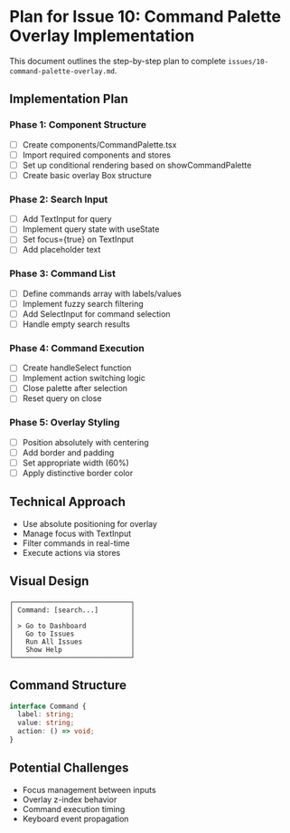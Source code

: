 # Plan for Issue 10: Command Palette Overlay Implementation

This document outlines the step-by-step plan to complete `issues/10-command-palette-overlay.md`.

## Implementation Plan

### Phase 1: Component Structure
- [ ] Create components/CommandPalette.tsx
- [ ] Import required components and stores
- [ ] Set up conditional rendering based on showCommandPalette
- [ ] Create basic overlay Box structure

### Phase 2: Search Input
- [ ] Add TextInput for query
- [ ] Implement query state with useState
- [ ] Set focus={true} on TextInput
- [ ] Add placeholder text

### Phase 3: Command List
- [ ] Define commands array with labels/values
- [ ] Implement fuzzy search filtering
- [ ] Add SelectInput for command selection
- [ ] Handle empty search results

### Phase 4: Command Execution
- [ ] Create handleSelect function
- [ ] Implement action switching logic
- [ ] Close palette after selection
- [ ] Reset query on close

### Phase 5: Overlay Styling
- [ ] Position absolutely with centering
- [ ] Add border and padding
- [ ] Set appropriate width (60%)
- [ ] Apply distinctive border color

## Technical Approach
- Use absolute positioning for overlay
- Manage focus with TextInput
- Filter commands in real-time
- Execute actions via stores

## Visual Design
```
┌─────────────────────────────┐
│ Command: [search...]        │
│                             │
│ > Go to Dashboard           │
│   Go to Issues              │
│   Run All Issues            │
│   Show Help                 │
└─────────────────────────────┘
```

## Command Structure
```typescript
interface Command {
  label: string;
  value: string;
  action: () => void;
}
```

## Potential Challenges
- Focus management between inputs
- Overlay z-index behavior
- Command execution timing
- Keyboard event propagation
